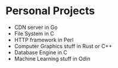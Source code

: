 # Personal Projects
- CDN server in Go
- File System in C
- HTTP framework in Perl
- Computer Graphics stuff in Rust or C++
- Database Engine in C
- Machine Learning stuff in Odin